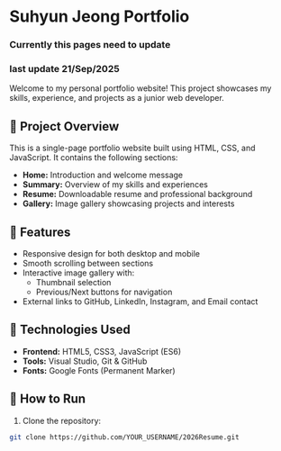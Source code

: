 # Suhyun Jeong Portfolio

### Currently this pages need to update
### last update 21/Sep/2025

Welcome to my personal portfolio website! 
This project showcases my skills, experience, and projects as a junior web developer.

## 🔹 Project Overview
This is a single-page portfolio website built using HTML, CSS, and JavaScript. It contains the following sections:

- **Home:** Introduction and welcome message
- **Summary:** Overview of my skills and experiences
- **Resume:** Downloadable resume and professional background
- **Gallery:** Image gallery showcasing projects and interests

## 🔹 Features
- Responsive design for both desktop and mobile
- Smooth scrolling between sections
- Interactive image gallery with:
  - Thumbnail selection
  - Previous/Next buttons for navigation
- External links to GitHub, LinkedIn, Instagram, and Email contact

## 🔹 Technologies Used
- **Frontend:** HTML5, CSS3, JavaScript (ES6)
- **Tools:** Visual Studio, Git & GitHub
- **Fonts:** Google Fonts (Permanent Marker)

## 🔹 How to Run
1. Clone the repository:

```bash
git clone https://github.com/YOUR_USERNAME/2026Resume.git
